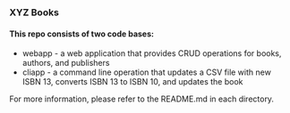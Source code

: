 ### XYZ Books

#### This repo consists of two code bases:

- webapp - a web application that provides CRUD operations for books, authors, and publishers
- cliapp - a command line operation that updates a CSV file with new ISBN 13, converts ISBN 13 to ISBN 10, and updates the book

For more information, please refer to the README.md in each directory.
